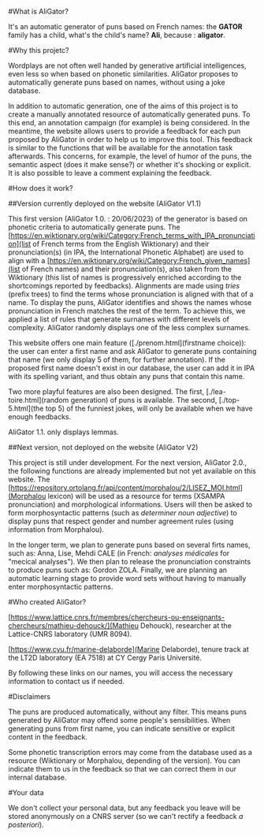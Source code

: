 #What is AliGator?

It's an automatic generator of puns based on French names: the **GATOR** family has a child, what's the child's name? **Ali**, because : **aligator**. 

#Why this projetc?

Wordplays are not often well handed by generative artificial intelligences, even less so when based on phonetic similarities. AliGator proposes to automatically generate puns based on names, without using a joke database. 

In addition to automatic generation, one of the aims of this project is to create a manually annotated resource of automatically generated puns. To this end, an annotation campaign (for example) is being considered. In the meantime, the website allows users to provide a feedback for each pun proposed by AliGator in order to help us to improve this tool. This feedback is similar to the functions that will be available for the annotation task afterwards. This concerns, for example, the level of humor of the puns, the semantic aspect (does it make sense?) or whether it's shocking or explicit. It is also possible to leave a comment explaining the feedback. 

#How does it work?

##Version currently deployed on the website (AliGator V1.1)

This first version (AliGator 1.0. : 20/06/2023) of the generator is based on phonetic criteria to automatically generate puns. The [https://en.wiktionary.org/wiki/Category:French_terms_with_IPA_pronunciation](list of French terms from the English Wiktionary) and their pronunciation(s) (in IPA, the International Phonetic Alphabet) are used to align with a  [https://en.wiktionary.org/wiki/Category:French_given_names](list of French names) and their pronunciation(s), also taken from the Wiktionary (this list of names is progressively enriched according to the shortcomings reported by feedbacks). Alignments are made using _tries_ (prefix trees) to find the terms whose pronunciation is aligned with that of a name. To display the puns, AliGator identifies and shows the names whose pronunciation in French matches the rest of the term. To achieve this, we applied a list of rules that generate surnames with different levels of complexity. AliGator randomly displays one of the less complex surnames.


This website offers one main feature ([./prenom.html](firstname choice)): the user can enter a first name and ask AliGator to generate puns containing that name (we only display 5 of them, for further annotation). If the proposed first name doesn't exist in our database, the user can add it in IPA with its spelling variant, and thus obtain any puns that contain this name. 

Two more playful features are also been designed. The first, [./lea-toire.html](random generation)  of puns is available. The second, [./top-5.html](the top 5) of the funniest jokes, will only be available when we have enough feedbacks.

AliGator 1.1. only displays lemmas. 


##Next version, not deployed on the website (AliGator V2)

This project is still under development. For the next version, AliGator 2.0., the following functions are already implemented but not yet available on this website. The [https://repository.ortolang.fr/api/content/morphalou/2/LISEZ_MOI.html](Morphalou lexicon) will be used as a resource for terms (XSAMPA pronunciation) and morphological informations. Users will then be asked to form morphosyntactic patterns (such as _determiner_ _noun_ _adjective_) to display puns that respect gender and number agreement rules (using information from Morphalou).

In the longer term, we plan to generate puns based on several firts names, such as: Anna, Lise, Mehdi CALE (in French: _analyses médicales_ for "mecical analyses"). We then plan to release the pronunciation constraints to produce puns such as: Gordon ZOLA. Finally, we are planning an automatic learning stage to provide word sets without having to manually enter morphosyntactic patterns.

#Who created AliGator?

[https://www.lattice.cnrs.fr/membres/chercheurs-ou-enseignants-chercheurs/mathieu-dehouck/](Mathieu Dehouck), researcher at the Lattice-CNRS laboratory (UMR 8094).

[https://www.cyu.fr/marine-delaborde](Marine Delaborde), tenure track at the LT2D laboratory (EA 7518) at CY Cergy Paris Université.

By following these links on our names, you will access the necessary information to contact us if needed.


#Disclaimers

The puns are produced automatically, without any filter. This means puns generated by AliGator may offend some people's sensibilities. When generating puns from first name, you can indicate sensitive or explicit content in the feedback.

Some phonetic transcription errors may come from the database used as a resource (Wiktionary or Morphalou, depending of the version). You can indicate them to us in the feedback so that we can correct them in our internal database.

#Your data

We don't collect your personal data, but any feedback you leave will be stored anonymously on a CNRS server (so we can't rectify a feedback _a posteriori_).

